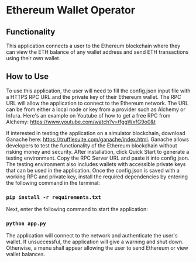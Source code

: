 # Ethereum Wallet Operator

## Functionality
This application connects a user to the Ethereum blockchain where they can view the ETH balance of any wallet address and send ETH transactions using their own wallet.

## How to Use
To use this application, the user will need to fill the config.json input file with a HTTPS RPC URL and the private key of their Ethereum wallet. The RPC URL will allow the application to connect to the Ethereum network. The URL can be from either a local node or key from a provider such as Alchemy or Infura. Here's an example on Youtube of how to get a free RPC from Alchemy: https://www.youtube.com/watch?v=tfggWxfG9o0&t

If interested in testing the application on a simulator blockchain, download Ganache here: https://trufflesuite.com/ganache/index.html. Ganache allows developers to test the functionality of the Ethereum blockchain without risking money and security. After installation, click Quick Start to generate a testing environment. Copy the RPC Server URL and paste it into config.json. The testing environment also includes wallets with accessible private keys that can be used in the application. Once the config.json is saved with a working RPC and private key, install the required dependencies by entering the following command in the terminal:
### `pip install -r requirements.txt`

Next, enter the following command to start the application: 
### `python app.py`

The application will connect to the network and authenticate the user's wallet. If unsuccessful, the application will give a warning and shut down. Otherwise, a menu shall appear allowing the user to send Ethereum or view wallet balances.
